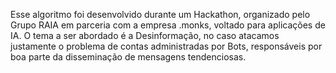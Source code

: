Esse algoritmo foi desenvolvido durante um Hackathon, organizado pelo Grupo RAIA em parceria com a empresa .monks, voltado para aplicações de IA. O tema a ser abordado é a Desinformação, no caso atacamos justamente o problema de contas administradas por Bots, responsáveis por boa parte da disseminação de mensagens tendenciosas.
